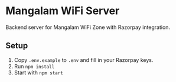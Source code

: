 # Mangalam WiFi Server

Backend server for Mangalam WiFi Zone with Razorpay integration.

## Setup

1. Copy `.env.example` to `.env` and fill in your Razorpay keys.
2. Run `npm install`
3. Start with `npm start`